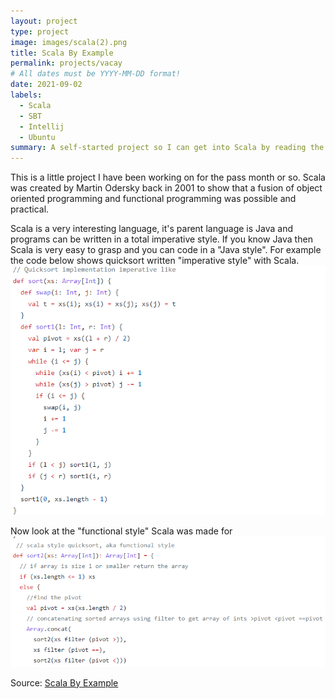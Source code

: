 ```yaml
---
layout: project
type: project
image: images/scala(2).png
title: Scala By Example
permalink: projects/vacay
# All dates must be YYYY-MM-DD format!
date: 2021-09-02
labels:
  - Scala
  - SBT
  - Intellij
  - Ubuntu
summary: A self-started project so I can get into Scala by reading the book Scala By Example.
---
```


This is a little project I have been working on for the pass month or so. Scala was created by Martin Odersky back in 2001 to show that a fusion of object oriented programming and functional programming was possible and practical. 

Scala is a very interesting language, it's parent language is Java and programs can be written in a total imperative style. If you know Java then Scala is very easy to grasp and you can code in a "Java style". For example the code below shows quicksort written "imperative style" with Scala. 
<img class="centered" src="../images/imperative.png">

Now look at the "functional style" Scala was made for
<img class="centered" src="../images/ScalaStyle.png">

Source: <a href="https://github.com/Jonathan-Ma/Scala-By-Example.git"><i class="large github icon"></i>Scala By Example</a>
